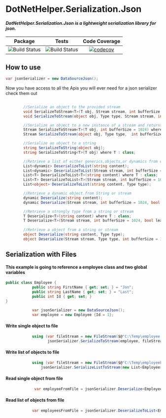 # DotNetHelper.Serialization.Json

#### *DotNetHelper.Serialization.Json is a lightweight serialization library for json.* 


| Package  | Tests | Code Coverage |
| :-----:  | :---: | :------: |
| ![Build Status][nuget-downloads]  | ![Build Status][tests]  | [![codecov](https://codecov.io/gh/TheMofaDe/DotNetHelper.Serialization.Json/branch/master/graph/badge.svg)](https://codecov.io/gh/TheMofaDe/DotNetHelper.Serialization.Json) |


## How to use
 ```csharp 
 var jsonSerializer = new DataSourceJson(); 
 ```

Now you have access to all the Apis you will ever need for a json serializer  check them out
```csharp 
        
        //Serialize an object to the provided stream
        void SerializeToStream<T>(T obj, Stream stream, int bufferSize = 1024, bool leaveStreamOpen = false) where T : class;
        void SerializeToStream(object obj, Type type, Stream stream, int bufferSize = 1024, bool leaveStreamOpen = false);

        //Serialize an object to a new instance of a stream and returns the stream
        Stream SerializeToStream<T>(T obj, int bufferSize = 1024) where T : class;
        Stream SerializeToStream(object obj, Type type,  int bufferSize = 1024);

        //Serialize an object to a string
        string SerializeToString(object obj);
        string SerializeToString<T>(T obj) where T : class;

        //Retrieve a list of either generics,objects,or dynamics from either a stream or string
        List<dynamic> DeserializeToList(string content);
        List<dynamic> DeserializeToList(Stream stream, int bufferSize = 1024, bool leaveStreamOpen = false);
        List<T> DeserializeToList<T>(string content) where T : class;
        List<T> DeserializeToList<T>(Stream stream, int bufferSize = 1024, bool leaveStreamOpen = false) where T : class;
        List<object> DeserializeToList(string content, Type type);

        //Retrieve a dynamic object from String or stream
        dynamic Deserialize(string content);
        dynamic Deserialize(Stream stream, int bufferSize = 1024, bool leaveStreamOpen = false);

        //Retrieve a strongly type from a string or stream
        T Deserialize<T>(string content) where T : class;
        T Deserialize<T>(Stream stream, int bufferSize = 1024, bool leaveStreamOpen = false) where T : class;
        
        //Retrieve a object from a string or stream
        object Deserialize(string content, Type type);        
        object Deserialize(Stream stream, Type type, int bufferSize = 1024, bool leaveStreamOpen = false);
```

## Serialization with Files 


#### This example is going to reference a employee class and two global variables 
~~~csharp
public class Employee {
            public string FirstName { get; set; } = "Jon";
            public string LastName { get; set; } = "Last";
            public int Id { get; set; }
}

            var jsonSerializer = new DataSourceJson();
            var employee = new Employee {Id = 1};
~~~ 

#### Write single object to file
~~~csharp 
            using (var fileStream = new FileStream($@"C:\Temp\employee.csv", FileMode.Create, FileAccess.Write))
                   jsonSerializer.SerializeToStream(employee, fileStream);
~~~
#### Write list of objects to file
~~~csharp 
            using (var fileStream = new FileStream($@"C:\Temp\employeeList.csv", FileMode.Create, FileAccess.Write))
                jsonSerializer.SerializeListToStream(new List<Employee>(){employee}, fileStream);
~~~

#### Read single object from file
~~~csharp 
             var employeeFromFile = jsonSerializer.Deserialize<Employee>(new StreamReader($@"C:\Temp\employee.csv").BaseStream);
~~~
#### Read list of objects from file
~~~csharp 
            var employeesFromFile = jsonSerializer.DeserializeToList<Employee>(new StreamReader($@"C:\Temp\employeeList.csv").BaseStream);
~~~ 



<!-- Links. -->
[Cake]: https://gist.github.com/davidfowl/ed7564297c61fe9ab814
[Azure DevOps]: https://gist.github.com/davidfowl/ed7564297c61fe9ab814
[AppVeyor]: https://gist.github.com/davidfowl/ed7564297c61fe9ab814
[GitVersion]: https://gitversion.readthedocs.io/en/latest/
[Nuget]: https://gist.github.com/davidfowl/ed7564297c61fe9ab814
[Chocolately]: https://gist.github.com/davidfowl/ed7564297c61fe9ab814
[WiX]: http://wixtoolset.org/
[DocFx]: https://dotnet.github.io/docfx/
[Github]: https://github.com/TheMofaDe/DotNetHelper.Serialization.Json
[Json]: https://github.com/TheMofaDe/DotNetHelper.Serialization.Json
[Csv]: https://github.com/TheMofaDe/DotNetHelper.Serialization.Csv

[Docs]: https://themofade.github.io/DotNetHelper.Serialization.Json/index.html
[Docs-API]: https://themofade.github.io/DotNetHelper.Serialization.Json/api/DotNetHelper.Serialization.Json.html
[Docs-Tutorials]: https://themofade.github.io/DotNetHelper.Serialization.Json/tutorials/index.html
[Docs-samples]: https://dotnet.github.io/docfx/
[Changelogs]: https://dotnet.github.io/docfx/


[nuget-downloads]: https://img.shields.io/nuget/dt/DotNetHelper.Serialization.Json.svg?style=flat-square
[tests]: https://img.shields.io/appveyor/tests/TheMofaDe/DotNetHelper.Serialization.Json.svg?style=flat-square
[coverage-status]: https://dev.azure.com/Josephmcnealjr0013/DotNetHelper.Serialization.Json/_apis/build/status/TheMofaDe.DotNetHelper.Serialization.Json?branchName=master&jobName=Windows
[azure-windows]: https://dev.azure.com/Josephmcnealjr0013/DotNetHelper.Serialization.Json/_apis/build/status/TheMofaDe.DotNetHelper.Serialization.Json?branchName=master&jobName=Windows
[azure-linux]: https://dev.azure.com/Josephmcnealjr0013/DotNetHelper.Serialization.Json/_apis/build/status/TheMofaDe.DotNetHelper.Serialization.Json?branchName=master&jobName=Linux
[azure-macOS]: https://dev.azure.com/Josephmcnealjr0013/DotNetHelper.Serialization.Json/_apis/build/status/TheMofaDe.DotNetHelper.Serialization.Json?branchName=master&jobName=macOS
[app-veyor]: https://ci.appveyor.com/project/TheMofaDe/DotNetHelper.Serialization.Json

